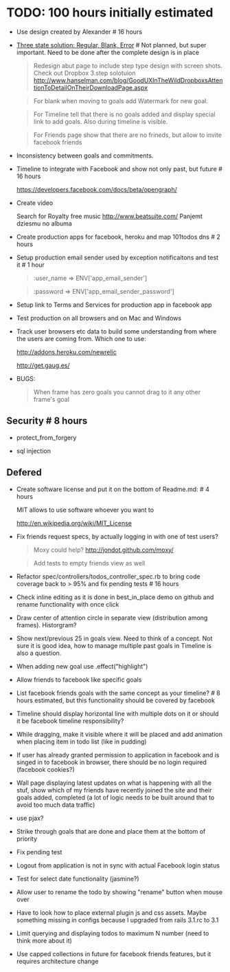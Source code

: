 # TODO: 100 hours initially estimated

*   Use design created by Alexander # 16 hours

*   [Three state solution: Regular, Blank, Error](http://gettingreal.37signals.com/ch09_Three_State_Solution.php) # Not planned, but super important. Need to be done after the complete design is in place
    
    >Redesign abut page to include step type design with screen shots. Check out Dropbox 3.step solotuion http://www.hanselman.com/blog/GoodUXInTheWildDropboxsAttentionToDetailOnTheirDownloadPage.aspx
    
    >For blank when moving to goals add Watermark for new goal.
    
    >For Timeline tell that there is no goals added and display special link to add goals. Also during timeline is visible.
    
    >For Friends page show that there are no frineds, but allow to invite facebook friends

*   Inconsistency between goals and commitments. 

*   Timeline to integrate with Facebook and show not only past, but future # 16 hours

    https://developers.facebook.com/docs/beta/opengraph/

*   Create video

    Search for Royalty free music
    http://www.beatsuite.com/
    Panjemt dziesmu no albuma
 
*   Create production apps for facebook, heroku and map 101todos dns # 2 hours

*   Setup production email sender used by exception notificaitons and test it # 1 hour
    
    >:user_name            => ENV['app_email_sender']
    
    >:password             => ENV['app_email_sender_password']
    
*   Setup link to Terms and Services for production app in facebook app

*   Test production on all browsers and on Mac and Windows

*   Track user browsers etc data to build some understanding from where the users are coming from. Which one to use:
    
    http://addons.heroku.com/newrelic
    
    http://get.gaug.es/

*   BUGS:
    
    > When frame has zero goals you cannot drag to it any other frame's goal
    
## Security # 8 hours

*   protect_from_forgery

*   sql injection

## Defered

*   Create software license and put it on the bottom of Readme.md: # 4 hours

    MIT allows to use software whoever you want to

    http://en.wikipedia.org/wiki/MIT_License

*   Fix friends request specs, by actually logging in with one of test users?
    
    >Moxy could help? http://jondot.github.com/moxy/
    
    >Add tests to empty friends view as well

*   Refactor spec/controllers/todos_controller_spec.rb to bring code coverage back to > 95% and fix pending tests # 16 hours 

*   Check inline editing as it is done in best_in_place demo on github and rename functionality with once click

*   Draw center of attention circle in separate view (distribution among frames). Historgram?

*   Show next/previous 25 in goals view. Need to think of a concept. Not sure it is good idea, how to manage multiple past goals in Timeline is also a question.

*   When adding new goal use .effect("highlight")

*   Allow friends to facebook like specific goals

*   List facebook friends goals with the same concept as your timeline? # 8 hours estimated, but this functionality should be covered by facebook

*   Timeline should display horizontal line with multiple dots on it or should it be facebook timeline responsibility?

*   While dragging, make it visible where it will be placed and add animation when placing item in todo list (like in pudding)

*   If user has already granted permission to application in facebook and is singed in to facebook in browser, there should be no login required (facebook cookies?)

*   Wall page displaying latest updates on what is happening with all the stuf, show which of my friends have recently joined the site and their goals added, completed (a lot of logic needs to be built around that to avoid too much data traffic)

*   use pjax?

*   Strike through goals that are done and place them at the bottom of priority

*   Fix pending test

*   Logout from application is not in sync with actual Facebook login status

*   Test for select date functionality (jasmine?)

*   Allow user to rename the todo by showing "rename" button when mouse over

*   Have to look how to place external plugin js and css assets. Maybe something missing in configs because I upgraded from rails 3.1.rc to 3.1

*   Limit querying and displaying todos to maximum N number (need to think more about it)

*   Use capped collections in future for facebook friends features, but it requires architecture change
